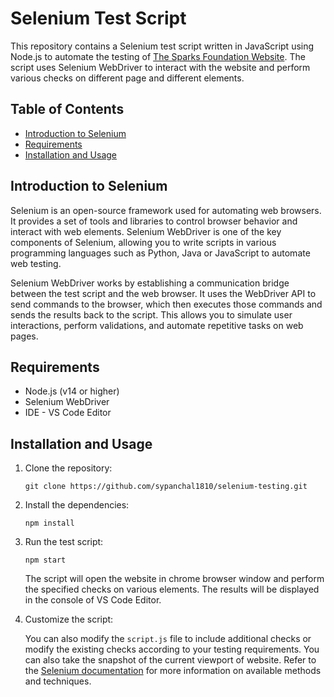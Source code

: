 # Selenium Test Script

This repository contains a Selenium test script written in JavaScript using Node.js to automate the testing of
[The Sparks Foundation Website](https://www.thesparksfoundationsingapore.org). The script uses Selenium WebDriver to
interact with the website and perform various checks on different page and different elements.

## Table of Contents

- [Introduction to Selenium](introduction-to-selenium)
- [Requirements](#requirements)
- [Installation and Usage](#installation-and-usage)

## Introduction to Selenium

Selenium is an open-source framework used for automating web browsers. It provides a set of tools and libraries to
control browser behavior and interact with web elements. Selenium WebDriver is one of the key components of Selenium,
allowing you to write scripts in various programming languages such as Python, Java or JavaScript to automate web
testing.

Selenium WebDriver works by establishing a communication bridge between the test script and the web browser. It uses the
WebDriver API to send commands to the browser, which then executes those commands and sends the results back to the
script. This allows you to simulate user interactions, perform validations, and automate repetitive tasks on web pages.

## Requirements

- Node.js (v14 or higher)
- Selenium WebDriver
- IDE - VS Code Editor

## Installation and Usage

1. Clone the repository:

   ```
   git clone https://github.com/sypanchal1810/selenium-testing.git
   ```

2. Install the dependencies:

   ```
   npm install
   ```

3. Run the test script:

   ```
   npm start
   ```

   The script will open the website in chrome browser window and perform the specified checks on various elements. The
   results will be displayed in the console of VS Code Editor.

4. Customize the script:

   You can also modify the `script.js` file to include additional checks or modify the existing checks according to your
   testing requirements. You can also take the snapshot of the current viewport of website. Refer to the
   [Selenium documentation](https://www.selenium.dev/documentation/) for more information on available methods and
   techniques.
